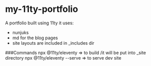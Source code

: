 # my-11ty-portfolio
A portfolio built using 11ty
it uses:
- nunjuks
- md for the blog pages
- site layouts are included in _includes dir

###Commands
npx @11ty/eleventy => to build /it will be put into _site directory
npx @11ty/eleventy --serve => to serve dev site

